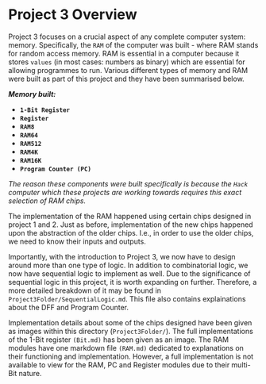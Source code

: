 # Project 3 Overview

Project 3 focuses on a crucial aspect of any complete computer system: memory. Specifically, the `RAM` of the computer was built - where RAM stands for random access memory. RAM is essential in a computer because it stores `values` (in most cases: numbers as binary) which are essential for allowing programmes to run. Various different types of memory and RAM were built as part of this project and they have been summarised below.

_**Memory built:**_

- **`1-Bit Register`**
- **`Register`**
- **`RAM8`**
- **`RAM64`**
- **`RAM512`**
- **`RAM4K`**
- **`RAM16K`**
- **`Program Counter (PC)`**

_The reason these components were built specifically is because the `Hack` computer which these projects are working towards requires this exact selection of RAM chips._

The implementation of the RAM happened using certain chips designed in project 1 and 2. Just as before, implementation of the new chips happened upon the abstraction of the older chips. I.e., in order to use the older chips, we need to know their inputs and outputs.

Importantly, with the introduction to Project 3, we now have to design around more than one type of logic. In addition to combinatorial logic, we now have sequential logic to implement as well. Due to the significance of sequential logic in this project, it is worth expanding on further. Therefore, a more detailed breakdown of it may be found in `Project3Folder/SequentialLogic.md`. This file also contains explainations about the DFF and Program Counter.

Implementation details about some of the chips designed have been given as images within this directory (`Project3Folder/`). The full implementations of the 1-Bit register `(Bit.md)` has been given as an image. The RAM modules have one markdown file `(RAM.md)` dedicated to explanations on their functioning and implementation. However, a full implementation is not available to view for the RAM, PC and Register modules due to their multi-Bit nature.